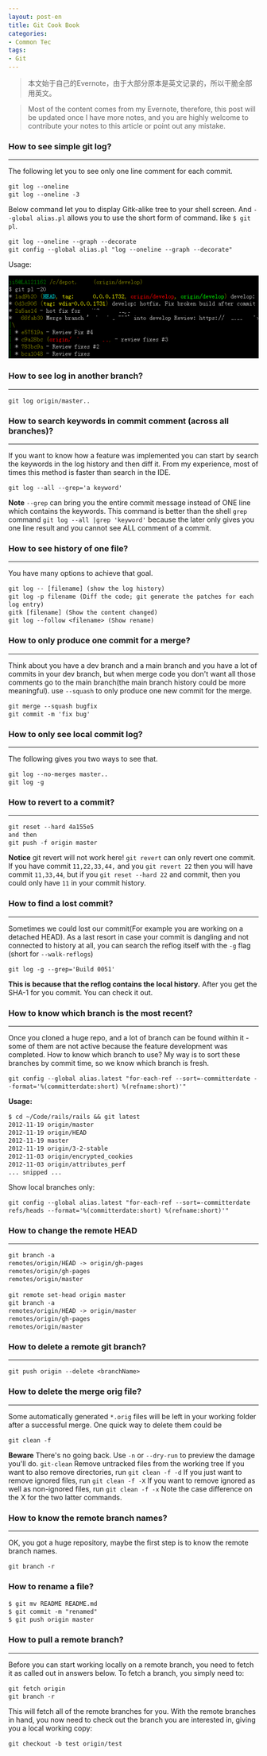 ```yaml
---
layout: post-en
title: Git Cook Book
categories:
- Common Tec
tags:
- Git
---
```


> 本文始于自己的Evernote，由于大部分原本是英文记录的，所以干脆全部用英文。

> Most of the content comes from my Evernote, therefore, this post will be updated once I have more notes, and you are highly welcome to contribute your notes to this article or point out any mistake.

### How to see simple git log?

-------------
The following let you to see only one line comment for each commit.

```
git log --oneline
git log --oneline -3
```
Below command let you to display Gitk-alike tree to your shell screen. And `--global alias.pl` allows you to use the short form of command. like `$ git pl`.

```
git log --oneline --graph --decorate
git config --global alias.pl "log --oneline --graph --decorate"
```
Usage:

![](/media/pic2014/0203-1.png)
### How to see log in another branch?
-------------
```shell
git log origin/master..
```
### How to search keywords in commit comment (across all branches)?
-------------
If you want to know how a feature was implemented you can start by search the keywords in the log history and then diff it. From my experience, most of times this method is faster than search in the IDE.

```
git log --all --grep='a keyword'
```
**Note**
`--grep` can bring you the entire commit message instead of ONE line which contains the keywords. This command is better than the shell `grep` command `git log --all |grep 'keyword'` because the later only gives you one line result and you cannot see ALL comment of a commit.
### How to see history of one file?
-------------
You have many options to achieve that goal.
```
git log -- [filename] (show the log history)
git log -p filename (Diff the code; git generate the patches for each log entry)
gitk [filename] (Show the content changed)
git log --follow <filename> (Show rename)
```
### How to only produce one commit for a merge?
-----------
Think about you have a dev branch and a main branch and you have a lot of commits in your dev branch, but when merge code you don't want all those comments go to the main branch(the main branch history could be more meaningful). use `--squash` to only produce one new commit for the merge.
```
git merge --squash bugfix
git commit -m 'fix bug'
```

### How to only see local commit log?
-----------
The following gives you two ways to see that.
```
git log --no-merges master..
git log -g
```

### How to revert to a commit?
----------------
```
git reset --hard 4a155e5
and then 
git push -f origin master
```
**Notice** git revert will not work here! `git revert` can only revert one commit. If you have commit `11,22,33,44,` and you `git revert 22` then you will have commit `11,33,44`, but if you `git reset --hard 22` and commit, then you could only have `11` in your commit history.

### How to find a lost commit?
--------------
Sometimes we could lost our commit(For example you are working on a detached HEAD). As a last resort in case your commit is dangling and not connected to history at all, you can search the reflog itself with the `-g` flag (short for `--walk-reflogs`)

```
git log -g --grep='Build 0051'
```
**This is because that the reflog contains the local history.**
After you get the SHA-1 for you commit. You can check it out.

### How to know which branch is the most recent?
--------------------
Once you cloned a huge repo, and a lot of branch can be found within it - some of them are not active because the feature development was completed. How to know which branch to use? My way is to sort these branches by commit time, so we know which branch is fresh.

```
git config --global alias.latest "for-each-ref --sort=-committerdate --format='%(committerdate:short) %(refname:short)'"
```

**Usage:**

```
$ cd ~/Code/rails/rails && git latest
2012-11-19 origin/master
2012-11-19 origin/HEAD
2012-11-19 master
2012-11-19 origin/3-2-stable
2012-11-03 origin/encrypted_cookies
2012-11-03 origin/attributes_perf
... snipped ...

```
Show local branches only:

```
git config --global alias.latest "for-each-ref --sort=-committerdate refs/heads --format='%(committerdate:short) %(refname:short)'" 
```
### How to change the remote HEAD
------------
```
git branch -a
remotes/origin/HEAD -> origin/gh-pages
remotes/origin/gh-pages
remotes/origin/master

git remote set-head origin master
git branch -a
remotes/origin/HEAD -> origin/master
remotes/origin/gh-pages
remotes/origin/master
```
### How to delete a remote git branch?
-------------
```
git push origin --delete <branchName>
```
### How to delete the merge orig file?
-------------
Some automatically generated `*.orig` files will be left in your working folder after a successful merge. One quick way to delete them could be
```
git clean -f
```
**Beware** There's no going back. Use `-n` or `--dry-run` to preview the damage you'll do.
 `git-clean`  Remove untracked files from the working tree 
If you want to also remove directories, run `git clean -f -d`
If you just want to remove ignored files, run `git clean -f -X`
If you want to remove ignored as well as non-ignored files, run `git clean -f -x`
Note the case difference on the X for the two latter commands.

### How to know the remote branch names?
-------------
OK, you got a huge repository, maybe the first step is to know the remote branch names.
```
git branch -r
```
### How to rename a file?
```
$ git mv README README.md
$ git commit -m "renamed"
$ git push origin master
```

### How to pull a remote branch?
-------------
Before you can start working locally on a remote branch, you need to fetch it as called out in answers below.
To fetch a branch, you simply need to:
```
git fetch origin
git branch -r
```
This will fetch all of the remote branches for you. With the remote branches in hand, you now need to check out the branch you are interested in, giving you a local working copy:
```
git checkout -b test origin/test
```
 
